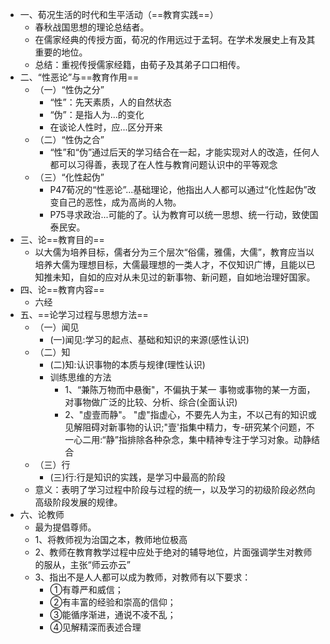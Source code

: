 - 一、荀况生活的时代和生平活动（==教育实践==）
	- 春秋战国思想的理论总结者。
	- 在儒家经典的传授方面，荀况的作用远过于孟轲。在学术发展史上有及其重要的地位。
	- 总结：重视传授儒家经籍，由荀子及其弟子口口相传。
- 二、“性恶论”与==教育作用==
	- （一）“性伪之分”
		- “性”：先天素质，人的自然状态
		- “伪”：是指人为...的变化
		- 在谈论人性时，应...区分开来
	- （二）“性伪之合”
		- “性”和“伪”通过后天的学习结合在一起，才能实现对人的改造，任何人都可以习得善，表现了在人性与教育问题认识中的平等观念
	- （三）“化性起伪”
		- P47荀况的“性恶论”...基础理论，他指出人人都可以通过“化性起伪”改变自己的恶性，成为高尚的人物。
		- P75寻求政治...可能的了。认为教育可以统一思想、统一行动，致使国泰民安。
- 三、论==教育目的==
	- 以大儒为培养目标，儒者分为三个层次“俗儒，雅儒，大儒”，教育应当以培养大儒为理想目标，大儒最理想的一类人才，不仅知识广博，且能以已知推未知，自如的应对从未见过的新事物、新问题，自如地治理好国家。
- 四、论==教育内容==
	- 六经
- 五、==论学习过程与思想方法==
	- （一）闻见
		- (一)闻见:学习的起点、基础和知识的来源(感性认识)
	- （二）知
		- (二)知:认识事物的本质与规律(理性认识)
		- 训练思维的方法
			- 1、“兼陈万物而中悬衡"，不偏执于某一 事物或事物的某一方面，对事物做广泛的比较、分析、综合(全面认识)
			- 2、"虛壹而静"。 "虚"指虚心，不要先人为主，不以己有的知识或见解阻碍对新事物的认识;"壹'指集中精力，专-研究某个问题，不一心二用:“静”指排除各种杂念，集中精神专注于学习对象。动静结合
	- （三）行
		- (三)行:行是知识的实践，是学习中最高的阶段
	- 意义：表明了学习过程中阶段与过程的统一，以及学习的初级阶段必然向高级阶段发展的规律。
- 六、论教师
	- 最为提倡尊师。
	- 1、将教师视为治国之本，教师地位极高
	- 2、教师在教育教学过程中应处于绝对的辅导地位，片面强调学生对教师的服从，主张“师云亦云”
	- 3、指出不是人人都可以成为教师，对教师有以下要求：
		- ①有尊严和威信；
		- ②有丰富的经验和崇高的信仰；
		- ③能循序渐进，通说不凌不乱；
		- ④见解精深而表述合理